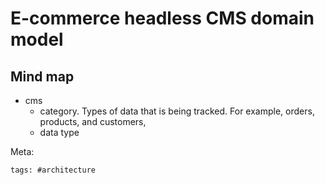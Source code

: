 # E-commerce headless CMS domain model

## Mind map

- cms
  - category. Types of data that is being tracked. For example,
    orders, products, and customers,
  - data type

Meta:

    tags: #architecture

